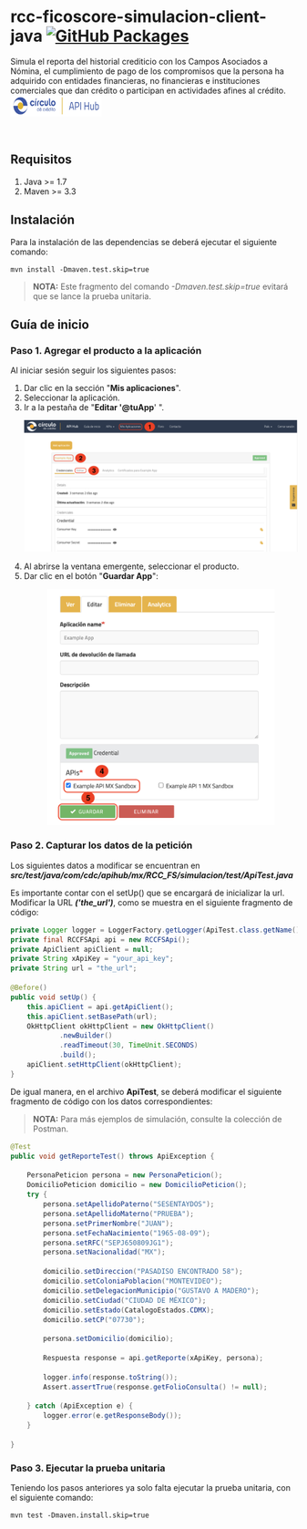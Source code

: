 # rcc-ficoscore-simulacion-client-java [![GitHub Packages](https://img.shields.io/badge/Maven&nbsp;package-Last&nbsp;version-lemon)](https://github.com/orgs/APIHub-CdC/packages?repo_name=rcc-ficoscore-simulacion-client-java) 

Simula el reporta del historial crediticio con los Campos Asociados a Nómina, el cumplimiento de pago de los compromisos que la persona ha adquirido con entidades financieras, no financieras e instituciones comerciales que dan crédito o participan en actividades afines al crédito.<br/><img src='https://github.com/APIHub-CdC/imagenes-cdc/blob/master/circulo_de_credito-apihub.png' height='37' width='160'/></p><br/>

## Requisitos

1. Java >= 1.7
2. Maven >= 3.3

## Instalación

Para la instalación de las dependencias se deberá ejecutar el siguiente comando:

```shell
mvn install -Dmaven.test.skip=true
```

> **NOTA:** Este fragmento del comando *-Dmaven.test.skip=true* evitará que se lance la prueba unitaria.


## Guía de inicio

### Paso 1. Agregar el producto a la aplicación

Al iniciar sesión seguir los siguientes pasos:

 1. Dar clic en la sección "**Mis aplicaciones**".
 2. Seleccionar la aplicación.
 3. Ir a la pestaña de "**Editar '@tuApp**' ".
    <p align="center">
      <img src="https://github.com/APIHub-CdC/imagenes-cdc/blob/master/edit_applications.jpg" width="900">
    </p>
 4. Al abrirse la ventana emergente, seleccionar el producto.
 5. Dar clic en el botón "**Guardar App**":
    <p align="center">
      <img src="https://github.com/APIHub-CdC/imagenes-cdc/blob/master/selected_product.jpg" width="400">
    </p>

### Paso 2. Capturar los datos de la petición

Los siguientes datos a modificar se encuentran en ***src/test/java/com/cdc/apihub/mx/RCC_FS/simulacion/test/ApiTest.java***

Es importante contar con el setUp() que se encargará de inicializar la url. Modificar la URL ***('the_url')***, como se muestra en el siguiente fragmento de código:

```java
private Logger logger = LoggerFactory.getLogger(ApiTest.class.getName());
private final RCCFSApi api = new RCCFSApi();
private ApiClient apiClient = null;
private String xApiKey = "your_api_key";
private String url = "the_url";

@Before()
public void setUp() {
	this.apiClient = api.getApiClient();
	this.apiClient.setBasePath(url);
	OkHttpClient okHttpClient = new OkHttpClient()
			.newBuilder()
            .readTimeout(30, TimeUnit.SECONDS)
            .build();
	apiClient.setHttpClient(okHttpClient);
}
```

De igual manera, en el archivo **ApiTest**, se deberá modificar el siguiente fragmento de código con los datos correspondientes:

> **NOTA:** Para más ejemplos de simulación, consulte la colección de Postman.

```java
@Test
public void getReporteTest() throws ApiException {

	PersonaPeticion persona = new PersonaPeticion();
	DomicilioPeticion domicilio = new DomicilioPeticion();
	try {
		persona.setApellidoPaterno("SESENTAYDOS");
		persona.setApellidoMaterno("PRUEBA");
		persona.setPrimerNombre("JUAN");
		persona.setFechaNacimiento("1965-08-09");
		persona.setRFC("SEPJ650809JG1");
		persona.setNacionalidad("MX");

		domicilio.setDireccion("PASADISO ENCONTRADO 58");
		domicilio.setColoniaPoblacion("MONTEVIDEO");
		domicilio.setDelegacionMunicipio("GUSTAVO A MADERO");
		domicilio.setCiudad("CIUDAD DE MÉXICO");
		domicilio.setEstado(CatalogoEstados.CDMX);
		domicilio.setCP("07730");

		persona.setDomicilio(domicilio);

		Respuesta response = api.getReporte(xApiKey, persona);

		logger.info(response.toString());
		Assert.assertTrue(response.getFolioConsulta() != null);
		
	} catch (ApiException e) {
		logger.error(e.getResponseBody());
	}

}
```

### Paso 3. Ejecutar la prueba unitaria

Teniendo los pasos anteriores ya solo falta ejecutar la prueba unitaria, con el siguiente comando:

```shell
mvn test -Dmaven.install.skip=true
```
